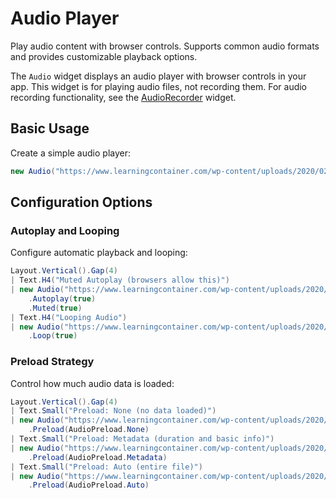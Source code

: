 # Audio Player

<Ingress>
Play audio content with browser controls. Supports common audio formats and provides customizable playback options.
</Ingress>

The `Audio` widget displays an audio player with browser controls in your app. This widget is for playing audio files, not recording them. For audio recording functionality, see the [AudioRecorder](/docs/widgets/inputs/audiorecorder) widget.

## Basic Usage

Create a simple audio player:

```csharp demo-below
new Audio("https://www.learningcontainer.com/wp-content/uploads/2020/02/Kalimba.mp3")
```

## Configuration Options

### Autoplay and Looping

Configure automatic playback and looping:

```csharp demo-tabs
Layout.Vertical().Gap(4)
| Text.H4("Muted Autoplay (browsers allow this)")
| new Audio("https://www.learningcontainer.com/wp-content/uploads/2020/02/Kalimba.mp3")
    .Autoplay(true)
    .Muted(true)
| Text.H4("Looping Audio")
| new Audio("https://www.learningcontainer.com/wp-content/uploads/2020/02/Kalimba.mp3")
    .Loop(true)
```

### Preload Strategy

Control how much audio data is loaded:

```csharp demo-tabs
Layout.Vertical().Gap(4)
| Text.Small("Preload: None (no data loaded)")
| new Audio("https://www.learningcontainer.com/wp-content/uploads/2020/02/Kalimba.mp3")
    .Preload(AudioPreload.None)
| Text.Small("Preload: Metadata (duration and basic info)")
| new Audio("https://www.learningcontainer.com/wp-content/uploads/2020/02/Kalimba.mp3")
    .Preload(AudioPreload.Metadata)
| Text.Small("Preload: Auto (entire file)")
| new Audio("https://www.learningcontainer.com/wp-content/uploads/2020/02/Kalimba.mp3")
    .Preload(AudioPreload.Auto)
```

<WidgetDocs Type="Ivy.Audio" ExtensionTypes="Ivy.AudioExtensions" SourceUrl="https://github.com/Ivy-Interactive/Ivy-Framework/blob/main/Ivy/Widgets/Primitives/AudioPlayer.cs"/>
